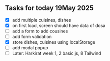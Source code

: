 ## Tasks for today 19May 2025 
- [x] add multiple cuisines, dishes
- [X] on first load, screen should have data of dosa 
- [ ] add a form to add cousines
- [ ] add form validation
- [x] store dishes, cuisines using localStorage
- [ ] add modal popup
- [ ] Later: Harkirat week 1, 2 basic js, 8 Tailwind